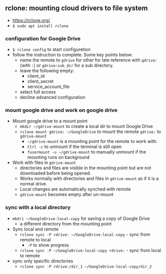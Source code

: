 ## rclone: mounting cloud drivers to file system
- https://rclone.org/
- `$ sudo apt install rclone`

### configuration for Google Drive 
- `$ rclone config` to start configuretion
- follow the instruction to complete. Some key points below:
    - name the remote to `gdrive` for other for late reference with `gdrive:` (with `:`) or `gdrive:sub_dir` for a sub directory.
    - leave the following empty:
        - client_id
        - client_secret
        - service_account_file
    - select full access
    - decline advanced configuration

### mount google drive and work on google drive
- Mount google drive to a mount point
    - `mkdir ~/gdrive-mount` to create a local dir to mount Google Drive
    - `rclone mount gdrive: ~/GoogleDrive` to mount the remote `gdrive:` to `gdrive-mount`
        - `~/gdrive-mount` is a mounting point for the remote to work with.
        - `Ctrl -c` to unmount if the terminal is still open
        - `fusermount -u ~/gdrive-mount` to manually unmount if the mounting runs on background 
- Work with files in `gdrive-mount`
    - directories and files are visible in the mounting point but are not downloaded before being opened.
    - Works normally with directories and files in `gdrive-mount` as if it is a normal drive.
    - Local changes are automatically synched with remote
    - `gdrive-mount` becomes empty after un-mount

### sync with a local directory
- `mkdri ~/GoogleDrive-local-copy` for saving a copy of Google Drive 
    - a different directory from the mounting point
- Sync local and remote
    - `rclone sync -P rdrive: ~/GoogleDrive-local-copy` - sync from remote to local
        - `-P` to show progress
    - `rclone sync -P ~/GoogleDrive-local-copy rdrive:` - sync from local to remote
- sync only specific directories
    - `rclone sync -P rdrive:/dir_1 ~/GoogleDrive-local-copy/dir_2`
